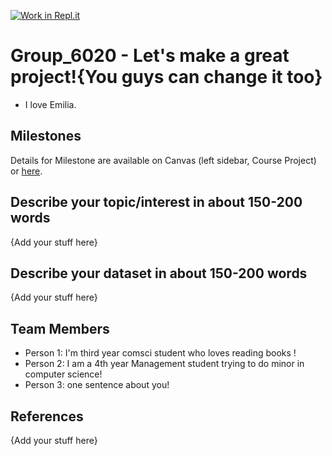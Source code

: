 [![Work in Repl.it](https://classroom.github.com/assets/work-in-replit-14baed9a392b3a25080506f3b7b6d57f295ec2978f6f33ec97e36a161684cbe9.svg)](https://classroom.github.com/online_ide?assignment_repo_id=312189&assignment_repo_type=GroupAssignmentRepo)
# Group_6020 - Let's make a great project!{You guys can change it too}

- I love Emilia.

## Milestones

Details for Milestone are available on Canvas (left sidebar, Course Project) or [here](https://firas.moosvi.com/courses/data301/project/milestone01.html).

## Describe your topic/interest in about 150-200 words

{Add your stuff here}


## Describe your dataset in about 150-200 words

{Add your stuff here}

## Team Members

- Person 1: I'm third year comsci student who loves reading books !
- Person 2: I am a 4th year Management student trying to do minor in computer science!
- Person 3: one sentence about you!

## References

{Add your stuff here}
